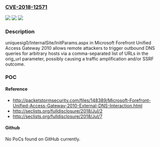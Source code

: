 ### [CVE-2018-12571](https://cve.mitre.org/cgi-bin/cvename.cgi?name=CVE-2018-12571)
![](https://img.shields.io/static/v1?label=Product&message=n%2Fa&color=blue)
![](https://img.shields.io/static/v1?label=Version&message=n%2Fa&color=blue)
![](https://img.shields.io/static/v1?label=Vulnerability&message=n%2Fa&color=brighgreen)

### Description

uniquesig0/InternalSite/InitParams.aspx in Microsoft Forefront Unified Access Gateway 2010 allows remote attackers to trigger outbound DNS queries for arbitrary hosts via a comma-separated list of URLs in the orig_url parameter, possibly causing a traffic amplification and/or SSRF outcome.

### POC

#### Reference
- http://packetstormsecurity.com/files/148389/Microsoft-Forefront-Unified-Access-Gateway-2010-External-DNS-Interaction.html
- http://seclists.org/fulldisclosure/2018/Jul/2
- http://seclists.org/fulldisclosure/2018/Jul/7

#### Github
No PoCs found on GitHub currently.

